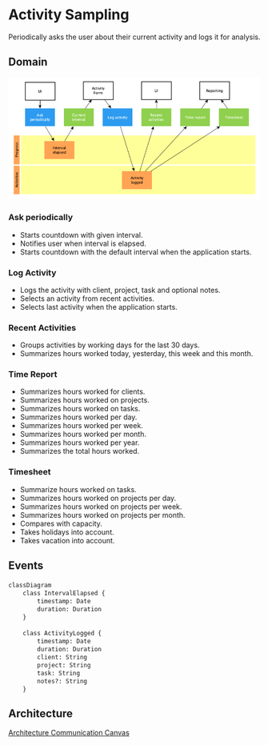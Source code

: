 # Activity Sampling

Periodically asks the user about their current activity and logs it for
analysis.

## Domain

![Domain](domain.png)

### Ask periodically

- Starts countdown with given interval.
- Notifies user when interval is elapsed.
- Starts countdown with the default interval when the application starts.

### Log Activity

- Logs the activity with client, project, task and optional notes.
- Selects an activity from recent activities.
- Selects last activity when the application starts.

### Recent Activities

- Groups activities by working days for the last 30 days.
- Summarizes hours worked today, yesterday, this week and this month.

### Time Report

- Summarizes hours worked for clients.
- Summarizes hours worked on projects.
- Summarizes hours worked on tasks.
- Summarizes hours worked per day.
- Summarizes hours worked per week.
- Summarizes hours worked per month.
- Summarizes hours worked per year.
- Summarizes the total hours worked.

### Timesheet

- Summarize hours worked on tasks.
- Summarizes hours worked on projects per day.
- Summarizes hours worked on projects per week.
- Summarizes hours worked on projects per month.
- Compares with capacity.
- Takes holidays into account.
- Takes vacation into account.

## Events

```mermaid
classDiagram
    class IntervalElapsed {
        timestamp: Date
        duration: Duration
    }

    class ActivityLogged {
        timestamp: Date
        duration: Duration
        client: String
        project: String
        task: String
        notes?: String
    }
```

## Architecture

[Architecture Communication Canvas](https://html-preview.github.io/?url=https://github.com/falkoschumann/activity-sampling-ts/blob/main/doc/acc.html)
